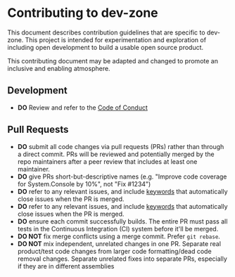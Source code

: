 Contributing to dev-zone
======================

This document describes contribution guidelines that are specific to dev-zone. This project is intended for experimentation and exploration of including open development to build a usable open source product.

This contributing document may be adapted and changed to promote an inclusive and enabling atmosphere. 


Development
-------------
* **DO** Review and refer to the [Code of Conduct](./CODE_OF_CONDUCT.md)


Pull Requests
-------------

* **DO** submit all code changes via pull requests (PRs) rather than through a direct commit. PRs will be reviewed and potentially merged by the repo maintainers after a peer review that includes at least one maintainer.
* **DO** give PRs short-but-descriptive names (e.g. "Improve code coverage for System.Console by 10%", not "Fix #1234")
* **DO** refer to any relevant issues, and include [keywords](https://help.github.com/articles/closing-issues-via-commit-messages/) that automatically close issues when the PR is merged.
* **DO** refer to any relevant issues, and include [keywords](https://help.github.com/articles/closing-issues-via-commit-messages/) that automatically close issues when the PR is merged.
* **DO** ensure each commit successfully builds.  The entire PR must pass all tests in the Continuous Integration (CI) system before it'll be merged.
* **DO NOT** fix merge conflicts using a merge commit. Prefer `git rebase`.
* **DO NOT** mix independent, unrelated changes in one PR. Separate real product/test code changes from larger code formatting/dead code removal changes. Separate unrelated fixes into separate PRs, especially if they are in different assemblies